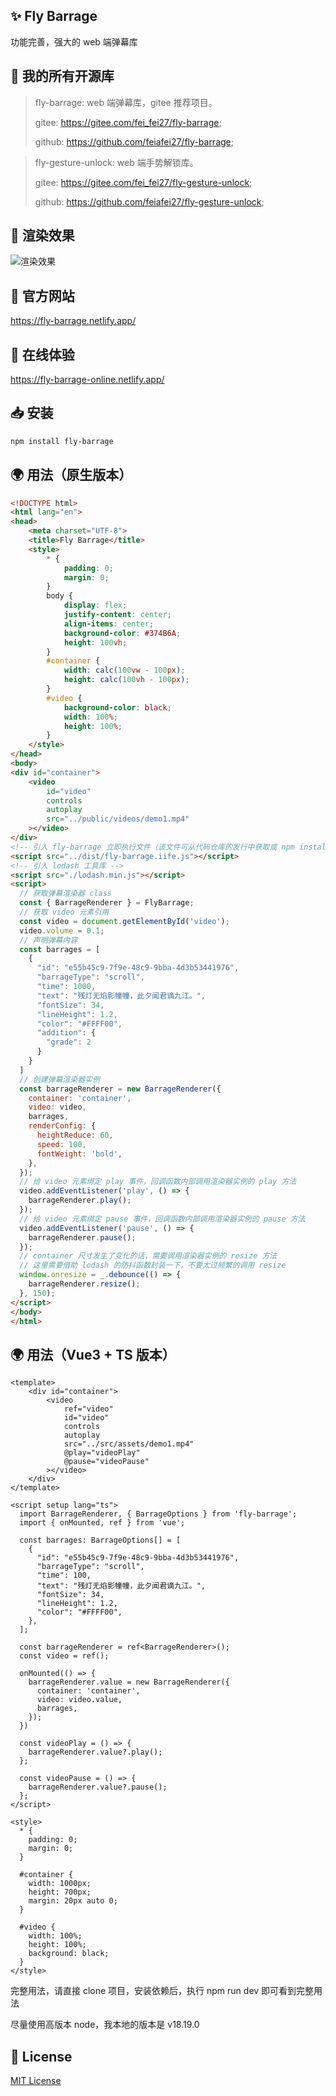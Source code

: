 ## ✨ Fly Barrage

功能完善，强大的 web 端弹幕库

## 🎉 我的所有开源库
> fly-barrage: web 端弹幕库，gitee 推荐项目。
>
> gitee: https://gitee.com/fei_fei27/fly-barrage;
>
> github: https://github.com/feiafei27/fly-barrage;

> fly-gesture-unlock: web 端手势解锁库。
>
> gitee: https://gitee.com/fei_fei27/fly-gesture-unlock;
>
> github: https://github.com/feiafei27/fly-gesture-unlock;

## 🎥 渲染效果

![渲染效果](./public/imgs/0001.png)

## 📝 官方网站

<https://fly-barrage.netlify.app/>

## 🎄 在线体验

<https://fly-barrage-online.netlify.app/>

## 📥 安装

```bash
npm install fly-barrage
```

## 🌍 用法（原生版本）
```html
<!DOCTYPE html>
<html lang="en">
<head>
    <meta charset="UTF-8">
    <title>Fly Barrage</title>
    <style>
        * {
            padding: 0;
            margin: 0;
        }
        body {
            display: flex;
            justify-content: center;
            align-items: center;
            background-color: #374B6A;
            height: 100vh;
        }
        #container {
            width: calc(100vw - 100px);
            height: calc(100vh - 100px);
        }
        #video {
            background-color: black;
            width: 100%;
            height: 100%;
        }
    </style>
</head>
<body>
<div id="container">
    <video
        id="video"
        controls
        autoplay
        src="../public/videos/demo1.mp4"
    ></video>
</div>
<!-- 引入 fly-barrage 立即执行文件（该文件可从代码仓库的发行中获取或 npm install fly-barrage 获取） -->
<script src="../dist/fly-barrage.iife.js"></script>
<!-- 引入 lodash 工具库 -->
<script src="./lodash.min.js"></script>
<script>
  // 获取弹幕渲染器 class
  const { BarrageRenderer } = FlyBarrage;
  // 获取 video 元素引用
  const video = document.getElementById('video');
  video.volume = 0.1;
  // 声明弹幕内容
  const barrages = [
    {
      "id": "e55b45c9-7f9e-48c9-9bba-4d3b53441976",
      "barrageType": "scroll",
      "time": 1000,
      "text": "残灯无焰影幢幢，此夕闻君谪九江。",
      "fontSize": 34,
      "lineHeight": 1.2,
      "color": "#FFFF00",
      "addition": {
        "grade": 2
      }
    }
  ]
  // 创建弹幕渲染器实例
  const barrageRenderer = new BarrageRenderer({
    container: 'container',
    video: video,
    barrages,
    renderConfig: {
      heightReduce: 60,
      speed: 100,
      fontWeight: 'bold',
    },
  });
  // 给 video 元素绑定 play 事件，回调函数内部调用渲染器实例的 play 方法
  video.addEventListener('play', () => {
    barrageRenderer.play();
  });
  // 给 video 元素绑定 pause 事件，回调函数内部调用渲染器实例的 pause 方法
  video.addEventListener('pause', () => {
    barrageRenderer.pause();
  });
  // container 尺寸发生了变化的话，需要调用渲染器实例的 resize 方法
  // 这里需要借助 lodash 的防抖函数封装一下，不要太过频繁的调用 resize
  window.onresize = _.debounce(() => {
    barrageRenderer.resize();
  }, 150);
</script>
</body>
</html>
```

## 🌍 用法（Vue3 + TS 版本）
```vue
<template>
    <div id="container">
        <video
            ref="video"
            id="video"
            controls
            autoplay
            src="../src/assets/demo1.mp4"
            @play="videoPlay"
            @pause="videoPause"
        ></video>
    </div>
</template>

<script setup lang="ts">
  import BarrageRenderer, { BarrageOptions } from 'fly-barrage';
  import { onMounted, ref } from 'vue';

  const barrages: BarrageOptions[] = [
    {
      "id": "e55b45c9-7f9e-48c9-9bba-4d3b53441976",
      "barrageType": "scroll",
      "time": 100,
      "text": "残灯无焰影幢幢，此夕闻君谪九江。",
      "fontSize": 34,
      "lineHeight": 1.2,
      "color": "#FFFF00",
    },
  ];

  const barrageRenderer = ref<BarrageRenderer>();
  const video = ref();

  onMounted(() => {
    barrageRenderer.value = new BarrageRenderer({
      container: 'container',
      video: video.value,
      barrages,
    });
  })

  const videoPlay = () => {
    barrageRenderer.value?.play();
  };

  const videoPause = () => {
    barrageRenderer.value?.pause();
  };
</script>

<style>
  * {
    padding: 0;
    margin: 0;
  }

  #container {
    width: 1000px;
    height: 700px;
    margin: 20px auto 0;
  }

  #video {
    width: 100%;
    height: 100%;
    background: black;
  }
</style>
```
完整用法，请直接 clone 项目，安装依赖后，执行 npm run dev 即可看到完整用法

尽量使用高版本 node，我本地的版本是 v18.19.0

## 🌲 License
[MIT License](LICENSE)
